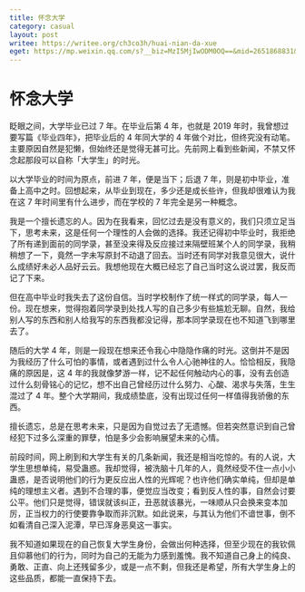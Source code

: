 ```yaml
---
title: 怀念大学
category: casual
layout: post
writee: https://writee.org/ch3co3h/huai-nian-da-xue
eget: https://mp.weixin.qq.com/s?__biz=MzI5MjIwODM0OQ==&mid=2651868831&idx=1&sn=5f605a2ac9ba011eb82aff0dc56cfbbf&chksm=f7e0052dc0978c3b31bfe4cca69f56447fdf6fd3509b044d1608323f02bc227fc783fd29a21e&token=1754042713&lang=zh_CN#rd
---
```


# 怀念大学

眨眼之间，大学毕业已过 7 年。在毕业后第 4 年，也就是 2019 年时，我曾想过要写篇《毕业四年》，把毕业后的 4 年同大学的 4 年做个对比，但终究没有动笔。主要原因自然是犯懒，但始终还是觉得无甚可比。先前网上看到些新闻，不禁又怀念起那段可以自称「大学生」的时光。

以大学毕业的时间为原点，前进 7 年，便是当下；后退 7 年，则是初中毕业，准备上高中之时。回想起来，从毕业到现在，多少还是成长些许，但我却很难认为我在这 7 年时间里有什么进步，而在学校的 7 年完全是另一种概念。

我是一个擅长遗忘的人。因为在我看来，回忆过去是没有意义的，我们只须立足当下，思考未来，这是任何一个理性的人会做的选择。我还记得初中毕业时，我拒绝了所有递到面前的同学录，甚至没来得及反应接过来隔壁班某个人的同学录，我稍稍想了一下，竟然一字未写原封不动退了回去。当时还有同学对我意见很大，说什么成绩好未必人品好云云。我想他现在大概已经忘了自己当时这么说过罢，我反而记了下来。

但在高中毕业时我失去了这份自信。当时学校制作了统一样式的同学录，每人一份。现在想来，觉得抱着同学录到处找人写的自己多少有些尴尬无聊。自然，我给别人写的东西和别人给我写的东西我都没记得，那本同学录现在也不知道飞到哪里去了。

随后的大学 4 年，则是一段现在想来还令我心中隐隐作痛的时光。这倒并不是因为我经历了什么可怕的事情，或者遇到过什么令人心驰神往的人。恰恰相反，我隐痛的原因是，这 4 年的我就像梦游一样，记不起任何触动内心的事，没有去创造过什么刻骨铭心的记忆，想不出自己曾经历过什么努力、心酸、渴求与失落，生生混过了 4 年。整个大学期间，我成绩垫底，没有出现过任何一样值得我骄傲的东西。

擅长遗忘，总是在思考未来，只是因为自觉过去了无遗憾。但若突然意识到自己曾经犯下过多么深重的罪孽，怕是多少会影响展望未来的心情。

前段时间，网上刷到和大学生有关的几条新闻，我还是相当吃惊的。有的人说，大学生思想单纯，易受蛊惑。我却觉得，被洗脑十几年的人，竟然经受不住一点小小蛊惑，是否说明他们的行为更反应出人性的光辉呢？也许他们确实单纯，但却是单纯的理想主义者。遇到不合理的事，便觉应当改变；看到反人性的事，自然会讨要公平。他们只是觉得，错误就该纠正，丑恶就该暴光，一味顺从只会换来变本加厉，正当权力的行使要靠争取而非沉默。如此说来，与其认为他们不谙世事，倒不如看清自己深入泥潭，早已浑身恶臭这一事实。

我不知道如果现在的自己恢复大学生身份，会做出何种选择，但至少现在的我钦佩且仰慕他们的行为，同时为自己的无能为力感到羞愧。我不知道自己身上的纯良、勇敢、正直、向上还残留多少，或是一点不剩，但我还是希望，所有大学生身上的这些品质，都能一直保持下去。
